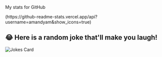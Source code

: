 
<p> My stats for GitHub </p>
(https://github-readme-stats.vercel.app/api?username=amandyam&show_icons=true)

## 😂 Here is a random joke that'll make you laugh!
![Jokes Card](https://readme-jokes.vercel.app/api)
